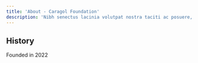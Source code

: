 ```yaml
---
title: 'About - Caragol Foundation'
description: 'Nibh senectus lacinia volutpat nostra taciti ac posuere, dictum ultricies dictumst luctus in vehicula, mus molestie venenatis penatibus ridiculus elementum. Phasellus sollicitudin dignissim parturient.'
---
```


## History

Founded in 2022

